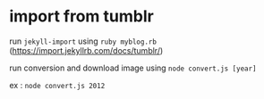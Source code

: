 

# import from tumblr

run `jekyll-import` using `ruby myblog.rb`
(https://import.jekyllrb.com/docs/tumblr/)

run conversion and download image using `node convert.js [year]`

ex : `node convert.js 2012`
